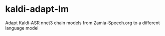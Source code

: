 # kaldi-adapt-lm
Adapt Kaldi-ASR nnet3 chain models from Zamia-Speech.org to a different language model
